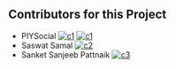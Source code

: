 ## Contributors for this Project
- PIYSocial [![c1](https://badgen.net/badge/Website/PIYSocial/red)](https://piysocial.weebly.com) [![c1](https://badgen.net/badge/icon/PIYSocial?icon=github&label)](https://github.com/piysocial)
- Saswat Samal [![c2](https://badgen.net/badge/icon/Saswat?icon=github&label)](https://github.com/saswatsamal)
- Sanket Sanjeeb Pattnaik [![c3](https://badgen.net/badge/icon/Sanket?icon=github&label)](https://github.com/piysocial)

